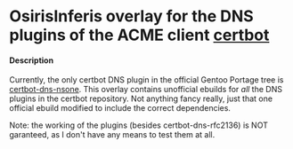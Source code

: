 
# OsirisInferis overlay for the DNS plugins of the ACME client [certbot](https://github.com/certbot/certbot/)

#### Description

Currently, the only certbot DNS plugin in the official Gentoo Portage tree is [certbot-dns-nsone](https://packages.gentoo.org/packages/app-crypt/certbot-dns-nsone). This overlay contains unofficial ebuilds for *all* the DNS plugins in the certbot repository. Not anything fancy really, just that one official ebuild modified to include the correct dependencies.

Note: the working of the plugins (besides certbot-dns-rfc2136) is NOT garanteed, as I don't have any means to test them at all.

